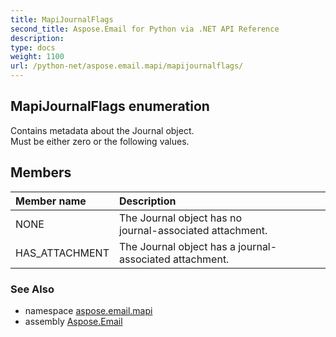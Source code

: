 ```yaml
---
title: MapiJournalFlags
second_title: Aspose.Email for Python via .NET API Reference
description: 
type: docs
weight: 1100
url: /python-net/aspose.email.mapi/mapijournalflags/
---
```


## MapiJournalFlags enumeration

Contains metadata about the Journal object.<br/>            Must be either zero or the following values.

## Members
| Member name | Description |
| :- | :- |
|NONE|The Journal object has no <br/>            journal-associated attachment.|
|HAS_ATTACHMENT|The Journal object has a journal-associated attachment.|

### See Also

* namespace [aspose.email.mapi](/email/python-net/aspose.email.mapi/)
* assembly [Aspose.Email](/email/python-net/)


